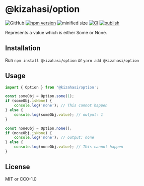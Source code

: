 # @kizahasi/option

![GitHub](https://img.shields.io/github/license/kizahasi/option) [![npm version](https://img.shields.io/npm/v/@kizahasi/option.svg?style=flat)](https://www.npmjs.com/package/@kizahasi/option) ![minified size](https://img.shields.io/bundlephobia/min/@kizahasi/option) [![CI](https://github.com/kizahasi/option/actions/workflows/ci.yml/badge.svg?branch=main)](https://github.com/kizahasi/option/actions/workflows/ci.yml) [![publish](https://github.com/kizahasi/option/actions/workflows/publish.yml/badge.svg?branch=release)](https://github.com/kizahasi/option/actions/workflows/publish.yml)

Represents a value which is either Some or None.

## Installation

Run `npm install @kizahasi/option` or `yarn add @kizahasi/option`

## Usage

```typescript
import { Option } from '@kizahasi/option';

const someObj = Option.some(1);
if (someObj.isNone) {
    console.log('none'); // This cannot happen
} else {
    console.log(someObj.value); // output: 1
}

const noneObj = Option.none();
if (noneObj.isNone) {
    console.log('none'); // output: none
} else {
    console.log(noneObj.value); // This cannot happen
}
```

## License

MIT or CC0-1.0
